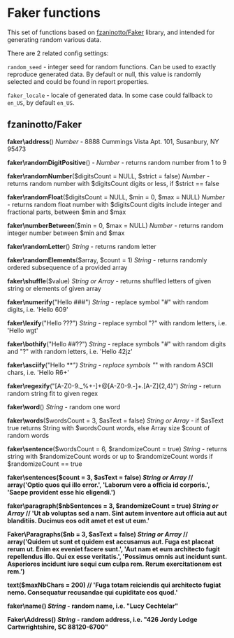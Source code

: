 <h1>Faker functions</h1>

This set of functions based on <a href="https://github.com/fzaninotto/Faker">fzaninotto/Faker</a> 
library, and intended for generating random various data.

There are 2 related config settings:

`random_seed` - integer seed for random functions. Can be used to exactly reproduce generated data. By default or null, this value is randomly selected and could be found in report properties. 

`faker_locale` - locale of generated data. In some case could fallback to `en_US`, by default `en_US`.

## fzaninotto/Faker
<b>faker\address</b>() <i>Number</i> - 8888 Cummings Vista Apt. 101, Susanbury, NY 95473

<b>faker\randomDigitPositive</b>() - <i>Number</i> - returns random number from 1 to 9

<b>faker\randomNumber</b>($digitsCount = NULL, $strict = false) <i>Number</i> - returns random number with $digitsCount digits or less, if $strict == false

<b>faker\randomFloat</b>($digitsCount = NULL, $min = 0, $max = NULL) <i>Number</i> - returns random float number with $digitsCount digits include integer and fractional parts, between $min and $max

<b>faker\numberBetween</b>($min = 0, $max = NULL) <i>Number</i> - returns random integer number between $min and $max

<b>faker\randomLetter</b>() <i>String</i> - returns random letter

<b>faker\randomElements</b>($array, $count = 1) <i>String</i> - returns randomly ordered subsequence of a provided array

<b>faker\shuffle</b>($value) <i>String or Array</i> - returns shuffled letters of given string or elements of given array

<b>faker\numerify</b>("Hello ###") <i>String</i> - replace symbol "#" with random digits, i.e. 'Hello 609'

<b>faker\lexify</b>("Hello ???") <i>String</i> - replace symbol "?" with random letters, i.e. 'Hello wgt'

<b>faker\bothify</b>("Hello ##??") <i>String</i> - replace symbols "#" with random digits and "?" with random letters, i.e. 'Hello 42jz'

<b>faker\asciify</b>("Hello ***") <i>String</i> - replace symbols "*" with random ASCII chars, i.e. 'Hello R6+'

<b>faker\regexify</b>("[A-Z0-9._%+-]+@[A-Z0-9.-]+\.[A-Z]{2,4}") <i>String</i> - return random string fit to given regex

<b>faker\word</b>() <i>String</i> - random one word

<b>faker\words</b>($wordsCount = 3, $asText = false) <i>String or Array</i> - if $asText true returns String with $wordsCount words, else Array size $count of random words

<b>faker\sentence</b>($wordsCount = 6, $randomizeCount = true) <i>String</i> - returns string with $randomizeCount words or up to $randomizeCount words if $randomizeCount == true

<b>faker\sentences($count = 3, $asText = false) <i>String or Array</i>              // array('Optio quos qui illo error.', 'Laborum vero a officia id corporis.', 'Saepe provident esse hic eligendi.')

<b>faker\paragraph($nbSentences = 3, $randomizeCount = true) <i>String or Array</i> // 'Ut ab voluptas sed a nam. Sint autem inventore aut officia aut aut blanditiis. Ducimus eos odit amet et est ut eum.'

<b>Faker\Paragraphs($nb = 3, $asText = false) <i>String or Array</i>             // array('Quidem ut sunt et quidem est accusamus aut. Fuga est placeat rerum ut. Enim ex eveniet facere sunt.', 'Aut nam et eum architecto fugit repellendus illo. Qui ex esse veritatis.', 'Possimus omnis aut incidunt sunt. Asperiores incidunt iure sequi cum culpa rem. Rerum exercitationem est rem.')

text($maxNbChars = 200)                          // 'Fuga totam reiciendis qui architecto fugiat nemo. Consequatur recusandae qui cupiditate eos quod.'


<b>faker\name</b>() <i>String</i> - random name, i.e. "Lucy Cechtelar"

<b>Faker\Address</b>() <i>String</i> - random address, i.e. "426 Jordy Lodge Cartwrightshire, SC 88120-6700"

